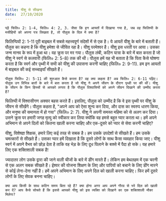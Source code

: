 ```yaml
---
title: यीशु से सीखना
date:  27/10/2020
---
```


`पढ़ें फिलि० 2: 1-4, फिलि० 4: 2, 3. जैसा कि इन आयतों में दिखाया गया है, जब वह फिलिप्पी के मसीहियों को अपना पत्र लिखता है, तो पौलुस के दिल में क्या है?`

फिलिप्पियों 2: 1-11 पूरी बाइबल में सबसे महत्त्वपूर्ण संदेशों में से एक है। ये आयतें यीशु के बारे में बताती हैं। पौलुस का कहना है कि यीशु हमेशा से जीवित रहा है। यीशु परमेश्वर है। यीशु इस धरती पर आया। उसका जन्म मानव के रूप में हुआ था। वह क्रूस पर मर गया। पौलुस लंबी, कठिन यात्रा के बारे में बात करता है जो यीशु ने स्वर्ग से कलवारी (फिलि० 2: 5-8) तक की थी। पौलुस हमें यह भी बताता है कि पिता कैसे घोषणा करता है कि स्वर्ग और पृथ्वी में सभी को यीशु की उपासना करनी चाहिए (फिलि० 2: 9-11). हम इन आयतों में बाइबल की कई सच्चाइयाँ सीखते हैं।

`पौलुस फिलि० 2: 5-11 की शुरुआत कैसे करता है? वह क्या कहता है? अब फिलि० 2: 6-11 पढ़िए। पौलुस उन विभिन्न बातों के बारे में बात करता है जो यीशु ने अपने जीवन के दौरान पृथ्वी पर की थीं। यीशु के जीवन के किन हिस्सों से आपको लगता है कि पौलुस विश्वासियों को अपने जीवन दिखाने की उम्मीद करता है?`

फिलिप्पी में विश्वासीगण अक्सर बहस करते हैं। इसलिए, पौलुस को उम्मीद है कि वे इस पृथ्वी पर यीशु के जीवन से सीखेंगे। पौलुस कहता है, "अपने आप को ऐसा शून्य कर दिया, और दास का स्वरुप धारण किया, और मनुष्य की समानता में हो गया" (फिलि० 2: 7). यीशु ने अपनी समस्त महिमा को से अलग कर दिया। उसने क्रूस पर हमारी जगह मृत्यु को स्वीकार कर लिया क्योंकि वह हमसे बहुत प्यार करता था। हमें अपने अभिमान से अपने दिलों को कितना खाली करना चाहिए और एक-दूसरे को प्यार से सेवा करनी चाहिए?

यीशु, विशेषज्ञ शिक्षक, हमारे लिए कई तरह से सबक है। हम उसके उपदेशों से सीखते हैं। हम उसके चमत्कारों से सीखते हैं। उसका प्यार हमें दिखाता है कि दूसरे लोगों के साथ कैसा व्यवहार किया जाए। यीशु स्वर्ग में अपने वैभव को छोड़ देता है ताकि वह भेड़ के लिए दूध पिलाने के बक्से में पैदा हो सके। यह हमारे लिए एक शक्तिशाली सबक है!

ज्यादातर लोग उसके द्वारा की जाने वाली चीजों के बारे में डींग मारते हैं। लेकिन हम बेथलहम में एक चरनी से एक अलग सबक सीखते हैं। ईश्वर की योजना शिक्षण के लिए और पापियों को बचाने के लिए डींग मारने से कोई लेना-देना नहीं है। हमें अपने अभिमान के लिए अपने दिल को खाली करना चाहिए। फिर हमें दूसरे लोगों के लिए सेवक बनना चाहिए।

`क्या आप किसी के साथ कठिन समय बिता रहे हैं? क्या होगा अगर आप अपने गौरव से भरे दिल को खाली कर दें? आप कैसे सोचते हैं कि इससे आपको यीशु को इस व्यक्ति को दिखाने का एक शक्तिशाली मौका मिलेगा?`